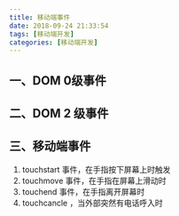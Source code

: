 ```yaml
---
title: 移动端事件
date: 2018-09-24 21:33:54
tags: [移动端开发]
categories: [移动端开发]
---
```


## 一、DOM 0级事件





## 二、DOM 2 级事件





## 三、移动端事件

1. touchstart 事件，在手指按下屏幕上时触发
2. touchmove 事件，在手指在屏幕上滑动时
3. touchend 事件，在手指离开屏幕时
4. touchcancle ，当外部突然有电话呼入时

